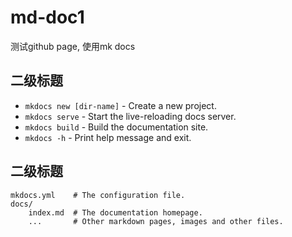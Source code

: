 # md-doc1

测试github page, 使用mk docs

## 二级标题

* `mkdocs new [dir-name]` - Create a new project.
* `mkdocs serve` - Start the live-reloading docs server.
* `mkdocs build` - Build the documentation site.
* `mkdocs -h` - Print help message and exit.

## 二级标题

    mkdocs.yml    # The configuration file.
    docs/
        index.md  # The documentation homepage.
        ...       # Other markdown pages, images and other files.
